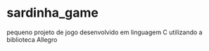 # sardinha_game
pequeno projeto de jogo desenvolvido em linguagem C utilizando a biblioteca Allegro
